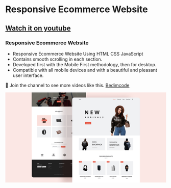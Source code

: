 # Responsive Ecommerce Website
## [Watch it on youtube](https://youtu.be/74UVy9gomVs)
### Responsive Ecommerce Website

- Responsive Ecommerce Website Using HTML CSS JavaScript
- Contains smooth scrolling in each section.
- Developed first with the Mobile First methodology, then for desktop.
- Compatible with all mobile devices and with a beautiful and pleasant user interface.

💙 Join the channel to see more videos like this. [Bedimcode](https://www.youtube.com/@Bedimcode)

![preview img](/preview.png)
